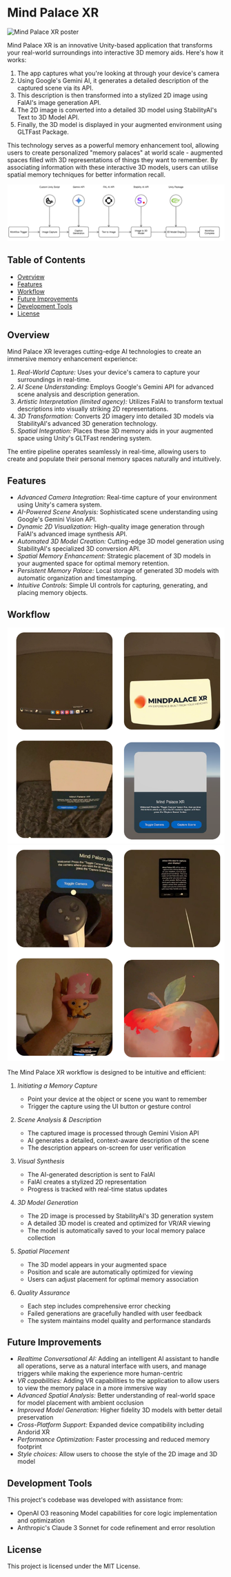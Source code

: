 # Mind Palace XR

![Mind Palace XR poster](poster.png)

Mind Palace XR is an innovative Unity-based application that transforms your real-world surroundings into interactive 3D memory aids. Here's how it works:

1. The app captures what you're looking at through your device's camera
2. Using Google's Gemini AI, it generates a detailed description of the captured scene via its API.
3. This description is then transformed into a stylized 2D image using FalAI's image generation API.
4. The 2D image is converted into a detailed 3D model using StabilityAI's Text to 3D Model API.
5. Finally, the 3D model is displayed in your augmented environment using GLTFast Package.

This technology serves as a powerful memory enhancement tool, allowing users to create personalized "memory palaces" at world scale - augmented spaces filled with 3D representations of things they want to remember. By associating information with these interactive 3D models, users can utilise spatial memory techniques for better information recall.

![Mind Palace XR Workflow](new_diagram.png)

## Table of Contents

- [Overview](#overview)
- [Features](#features)
- [Workflow](#workflow)
- [Future Improvements](#future-improvements)
- [Development Tools](#development-tools)
- [License](#license)

## Overview

Mind Palace XR leverages cutting-edge AI technologies to create an immersive memory enhancement experience:

1. *Real-World Capture:* Uses your device's camera to capture your surroundings in real-time.
2. *AI Scene Understanding:* Employs Google's Gemini API for advanced scene analysis and description generation.
3. *Artistic Interpretation (limited agency):* Utilizes FalAI to transform textual descriptions into visually striking 2D representations.
4. *3D Transformation:* Converts 2D imagery into detailed 3D models via StabilityAI's advanced 3D generation technology.
5. *Spatial Integration:* Places these 3D memory aids in your augmented space using Unity's GLTFast rendering system.

The entire pipeline operates seamlessly in real-time, allowing users to create and populate their personal memory spaces naturally and intuitively.

## Features

- *Advanced Camera Integration:* Real-time capture of your environment using Unity's camera system.
- *AI-Powered Scene Analysis:* Sophisticated scene understanding using Google's Gemini Vision API.
- *Dynamic 2D Visualization:* High-quality image generation through FalAI's advanced image synthesis API.
- *Automated 3D Model Creation:* Cutting-edge 3D model generation using StabilityAI's specialized 3D conversion API.
- *Spatial Memory Enhancement:* Strategic placement of 3D models in your augmented space for optimal memory retention.
- *Persistent Memory Palace:* Local storage of generated 3D models with automatic organization and timestamping.
- *Intuitive Controls:* Simple UI controls for capturing, generating, and placing memory objects.

## Workflow

![Step 1](step1_th.png)
![Step 2](step2_th.png)

The Mind Palace XR workflow is designed to be intuitive and efficient:

1. *Initiating a Memory Capture*
   - Point your device at the object or scene you want to remember
   - Trigger the capture using the UI button or gesture control
   
2. *Scene Analysis & Description*
   - The captured image is processed through Gemini Vision API
   - AI generates a detailed, context-aware description of the scene
   - The description appears on-screen for user verification

3. *Visual Synthesis*
   - The AI-generated description is sent to FalAI
   - FalAI creates a stylized 2D representation
   - Progress is tracked with real-time status updates

4. *3D Model Generation*
   - The 2D image is processed by StabilityAI's 3D generation system
   - A detailed 3D model is created and optimized for VR/AR viewing
   - The model is automatically saved to your local memory palace collection

5. *Spatial Placement*
   - The 3D model appears in your augmented space
   - Position and scale are automatically optimized for viewing
   - Users can adjust placement for optimal memory association

6. *Quality Assurance*
   - Each step includes comprehensive error checking
   - Failed generations are gracefully handled with user feedback
   - The system maintains model quality and performance standards

## Future Improvements

- *Realtime Conversational AI:* Adding an intelligent AI assistant to handle all operations, serve as a natural interface with users, and manage triggers while making the experience more human-centric
- *VR capabilities:* Adding VR capabilities to the application to allow users to view the memory palace in a more immersive way
- *Advanced Spatial Analysis:* Better understanding of real-world space for model placement with ambient occlusion
- *Improved Model Generation:* Higher fidelity 3D models with better detail preservation
- *Cross-Platform Support:* Expanded device compatibility including Andorid XR
- *Performance Optimization:* Faster processing and reduced memory footprint
- *Style choices:* Allow users to choose the style of the 2D image and 3D model

## Development Tools

This project's codebase was developed with assistance from:
- OpenAI O3 reasoning Model capabilities for core logic implementation and optimization
- Anthropic's Claude 3 Sonnet for code refinement and error resolution

## License

This project is licensed under the MIT License. 